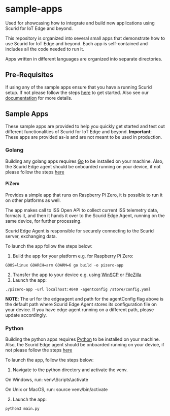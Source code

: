 # sample-apps
Used for showcasing how to integrate and build new applications using Scurid for IoT Edge and beyond.

This repository is organized into several small apps that demonstrate how to use Scurid for IoT Edge and beyond. Each app is self-contained and includes all the code needed to run it.

Apps written in different languages are organized into separate directories.

## Pre-Requisites
If using any of the sample apps ensure that you have a running Scurid setup. If not please follow the steps [here](https://www.scurid.com/get-started) to get started.
Also see our [documentation](https://docs.scurid.com) for more details.

## Sample Apps

These sample apps are provided to help you quickly get started and test out different functionalities of Scurid for IoT Edge and beyond. 
**Important**: These apps are provided as-is and are not meant to be used in production.

### Golang

Building any golang apps requires [Go](https://golang.org/doc/install) to be installed on your machine.
Also, the Scurid Edge agent should be onboarded running on your device, if not please follow the steps [here](https://docs.scurid.com/v23.0.2.1/autonomousDeviceOnboarding/)

#### PiZero
Provides a simple app that runs on Raspberry Pi Zero, it is possible to run it on other platforms as well. 

The app makes call to ISS Open API to collect current ISS telemetry data, formats it, and then it hands it over to the Scurid Edge Agent, running on the same device, for further processing.

Scurid Edge Agent is responsible for securely connecting to the Scurid server, exchanging data.

To launch the app follow the steps below:

1. Build the app for your platform e.g. for Raspberry Pi Zero:
```
GOOS=linux GOARCH=arm GOARM=6 go build -o pizero-app
```
2. Transfer the app to your device e.g. using [WinSCP](https://winscp.net/eng/download.php) or [FileZilla](https://filezilla-project.org/)
3. Launch the app:
```
./pizero-app -url localhost:4040 -agentconfig /store/config.yaml
```
**NOTE**: The url for the edgeagent and path for the agentConfig flag above is the default path where Scurid Edge Agent stores its configuration file on your device. If you have edge agent running on a different path, please update accordingly.

### Python

Building the python apps requires [Python](https://www.python.org/downloads/) to be installed on your machine.
Also, the Scurid Edge agent should be onboarded running on your device, if not please follow the steps [here](https://docs.scurid.com/v23.0.2.1/autonomousDeviceOnboarding/)

To launch the app, follow the steps below:

1. Navigate to the python directory and activate the venv. 

On Windows, run:
venv\Scripts\activate

On Unix or MacOS, run:
source venv/bin/activate

2. Launch the app:
```
python3 main.py
```
